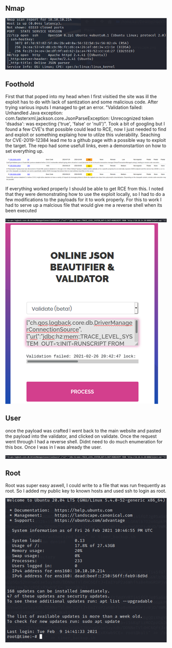 ## Nmap

![Nmap](/time/images/nmap.png)

## Foothold

First that that poped into my head when I first visitied the site was ill the exploit has to do with lack of santization and some malicious code. After trying various inputs I managed to get an error. "Validation failed: Unhandled Java exception: com.fasterxml.jackson.core.JsonParseException: Unrecognized token 'dsadsa': was expecting ('true', 'false' or 'null')". Took a bit of googling but I found a few CVE's that possible could lead to RCE, now I just needed to find and exploit or something explaing how to utilze this vulerability. Seaching for CVE-2019-12384 lead me to a github page with a possible way to exploit the target. The repo had some usefull links, even a demonstartion on how to set everything up.

![CVE](/time/images/CVE.png)

If everything worked properly I should be able to get RCE from this. I noted that they were demonstrating how to use the exploit locally, so I had to do a few modifications to the payloads for it to work properly. For this to work I had to serve up a malcious file that would give me a reverse shell when its been executed  

![Payload](/time/images/payload.png)
![malicious](/time/images/malcious.png)

## User

once the payload was crafted I went back to the main website and pasted the payload into the validator, and clicked on validate. Once the request went through I had a reverse shell. Didnt need to do much enumeration for this box. Once I was in I was already the user. 

![User](/time/images/payload.png)

## Root

Root was super easy aswell, I could write to a file that was run frequently as root. So I added my public key to known hosts and used ssh to login as root. 

![Root](/time/images/root.png)

